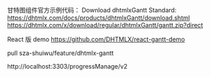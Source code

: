 甘特图组件官方示例代码：
Download dhtmlxGantt Standard:
https://dhtmlx.com/docs/products/dhtmlxGantt/download.shtml
https://dhtmlx.com/x/download/regular/dhtmlxGantt/gantt.zip?direct

React 版 demo
https://github.com/DHTMLX/react-gantt-demo

pull sza-shuiwu/feature/dhtmlx-gantt

http://localhost:3303/progressManage/v2
